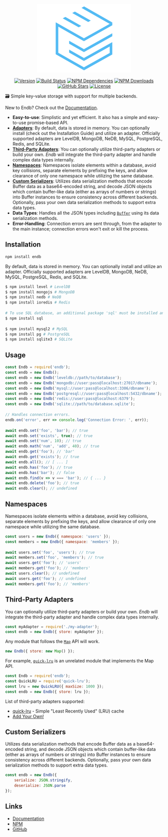 <div align="center">
    <p>
        <a href="https://endb.js.org"><img src="docs/media/logo.png" width="300" height="220" alt="Endb" /></a>
    </p>
    <p>
        <a href="https://www.npmjs.com/package/endb"><img src="https://badgen.net/npm/v/endb" alt="Version" /></a>
        <a href="https://travis-ci.org/chroventer/endb"><img src="https://travis-ci.org/chroventer/endb.svg?branch=master" alt="Build Status" /></a>
        <a href="https://david-dm.org/chroventer/endb"><img src="https://img.shields.io/david/chroventer/endb.svg?maxAge=3600" alt="NPM Dependencies" /></a>
        <a href="https://www.npmjs.com/package/endb"><img src="https://badgen.net/npm/dt/endb" alt="NPM Downloads" /></a>
        <a href="https://github.com/chroventer/endb"><img src="https://badgen.net/github/stars/chroventer/endb" alt="GitHub Stars" /></a>
        <a href="https://github.com/chroventer/endb/blob/master/LICENSE"><img src="https://badgen.net/github/license/chroventer/endb" alt="License" /></a>
    </p>
</div>

🗃 Simple key-value storage with support for multiple backends.

New to Endb? Check out the [Documentation](https://endb.js.org).

- **Easy-to-use**: Simplistic and yet efficient. It also has a simple and easy-to-use promise-based API.
- [**Adapters**](#Usage): By default, data is stored in memory. You can optionally install (check out the Installation Guide) and utilize an adapter. Officially supported adapters are LevelDB, MongoDB, NeDB, MySQL, PostgreSQL, Redis, and SQLite.
- [**Third-Party Adapters**](#Third-Party-Adapters): You can optionally utilize third-party adapters or build your own. *Endb* will integrate the third-party adapter and handle complex data types internally.
- [**Namespaces**](#Namespaces): Namespaces isolate elements within a database, avoid key collisions, separate elements by prefixing the keys, and allow clearance of only one namespace while utilizing the same database.
- [**Custom Serializers**](#Custom-Serializers): Utilizes data serialization methods that encode Buffer data as a base64-encoded string, and decode JSON objects which contain buffer-like data (either as arrays of numbers or strings) into Buffer instances to ensure consistency across different backends.
Optionally, pass your own data serialization methods to support extra data types.
- **Data Types**: Handles all the JSON types including [`Buffer`](https://nodejs.org/api/buffer.html) using its data serialization methods.
- **Error-Handling**: Connection errors are sent through, from the adapter to the main instance; connection errors won't exit or kill the process.

## Installation

```bash
npm install endb
```

By default, data is stored in memory. You can optionally install and utilize an adapter. Officially supported adapters are LevelDB, MongoDB, NeDB, MySQL, PostgreSQL, Redis, and SQLite.

```bash
$ npm install level # LevelDB
$ npm install mongojs # MongoDB
$ npm install nedb # NeDB
$ npm install ioredis # Redis

# To use SQL database, an additional package 'sql' must be installed and an adapter
$ npm install sql

$ npm install mysql2 # MySQL
$ npm install pg # PostgreSQL
$ npm install sqlite3 # SQLite
```

## Usage

```javascript
const Endb = require('endb');
const endb = new Endb();
const endb = new Endb('leveldb://path/to/database');
const endb = new Endb('mongodb://user:pass@localhost:27017/dbname');
const endb = new Endb('mysql://user:pass@localhost:3306/dbname');
const endb = new Endb('postgresql://user:pass@localhost:5432/dbname');
const endb = new Endb('redis://user:pass@localhost:6379');
const endb = new Endb('sqlite://path/to/database.sqlite');

// Handles connection errors.
endb.on('error', err => console.log('Connection Error: ', err));

await endb.set('foo', 'bar'); // true
await endb.set('exists', true); // true
await endb.set('num', 10); // true
await endb.math('num', 'add', 40); // true
await endb.get('foo'); // 'bar'
await endb.get('exists'); // true
await endb.all(); // [ ... ]
await endb.has('foo'); // true
await endb.has('bar'); // false
await endb.find(v => v === 'bar'); // { ... }
await endb.delete('foo'); // true
await endb.clear(); // undefined
```

## Namespaces

Namespaces isolate elements within a database, avoid key collisions, separate elements by prefixing the keys, and allow clearance of only one namespace while utilizing the same database.

```javascript
const users = new Endb({ namespace: 'users' });
const members = new Endb({ namespace: 'members' });

await users.set('foo', 'users'); // true
await members.set('foo', 'members'); // true
await users.get('foo'); // 'users'
await members.get('foo'); // 'members'
await users.clear(); // undefined
await users.get('foo'); // undefined
await members.get('foo'); // 'members'
```

## Third-Party Adapters

You can optionally utilize third-party adapters or build your own. *Endb* will integrate the third-party adapter and handle complex data types internally.

```js
const myAdapter = require('./my-adapter');
const endb = new Endb({ store: myAdapter });
```

Any module that follows the [`Map`](https://developer.mozilla.org/en-US/docs/Web/JavaScript/Reference/Global_Objects/Map) API will work.

```js
new Endb({ store: new Map() });
```

For example, [`quick-lru`](https://github.com/sindresorhus/quick-lru) is an unrelated module that implements the Map API.

```js
const Endb = require('endb');
const QuickLRU = require('quick-lru');
const lru = new QuickLRU({ maxSize: 1000 });
const endb = new Endb({ store: lru });
```

List of third-party adapters supported:
- [quick-lru](https://github.com/sindresorhus/quick-lru) - Simple "Least Recently Used" (LRU) cache
- [Add Your Own!](https://github.com/chroventer/endb/pulls)

## Custom Serializers

Utilizes data serialization methods that encode Buffer data as a base64-encoded string, and decode JSON objects which contain buffer-like data (either as arrays of numbers or strings) into Buffer instances to ensure consistency across different backends.
Optionally, pass your own data serialization methods to support extra data types.

```javascript
const endb = new Endb({
    serialize: JSON.stringify,
    deserialize: JSON.parse
});
```

## Links

- [Documentation](https://endb.js.org "Documentation")
- [NPM](https://npmjs.com/package/endb "NPM")
- [GitHub](https://github.com/chroventer/endb "GitHub")
